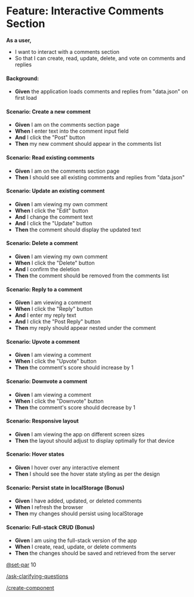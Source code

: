 # Feature: Interactive Comments Section

**As a user,**

- I want to interact with a comments section
- So that I can create, read, update, delete, and vote on comments and replies

#### Background:

- **Given** the application loads comments and replies from "data.json" on first load

#### Scenario: Create a new comment

- **Given** I am on the comments section page
- **When** I enter text into the comment input field
- **And** I click the "Post" button
- **Then** my new comment should appear in the comments list

#### Scenario: Read existing comments

- **Given** I am on the comments section page
- **Then** I should see all existing comments and replies from "data.json"

#### Scenario: Update an existing comment

- **Given** I am viewing my own comment
- **When** I click the "Edit" button
- **And** I change the comment text
- **And** I click the "Update" button
- **Then** the comment should display the updated text

#### Scenario: Delete a comment

- **Given** I am viewing my own comment
- **When** I click the "Delete" button
- **And** I confirm the deletion
- **Then** the comment should be removed from the comments list

#### Scenario: Reply to a comment

- **Given** I am viewing a comment
- **When** I click the "Reply" button
- **And** I enter my reply text
- **And** I click the "Post Reply" button
- **Then** my reply should appear nested under the comment

#### Scenario: Upvote a comment

- **Given** I am viewing a comment
- **When** I click the "Upvote" button
- **Then** the comment's score should increase by 1

#### Scenario: Downvote a comment

- **Given** I am viewing a comment
- **When** I click the "Downvote" button
- **Then** the comment's score should decrease by 1

#### Scenario: Responsive layout

- **Given** I am viewing the app on different screen sizes
- **Then** the layout should adjust to display optimally for that device

#### Scenario: Hover states

- **Given** I hover over any interactive element
- **Then** I should see the hover state styling as per the design

#### Scenario: Persist state in localStorage (Bonus)

- **Given** I have added, updated, or deleted comments
- **When** I refresh the browser
- **Then** my changes should persist using localStorage

#### Scenario: Full-stack CRUD (Bonus)

- **Given** I am using the full-stack version of the app
- **When** I create, read, update, or delete comments
- **Then** the changes should be saved and retrieved from the server

[@set-par](../../../../.windsurf/rules/set-par.md) 10

[/ask-clarifying-questions](../../../../.windsurf/workflows/ask-clarifying-questions.md)

[/create-component](../../../../.windsurf/workflows/create-component.md)
